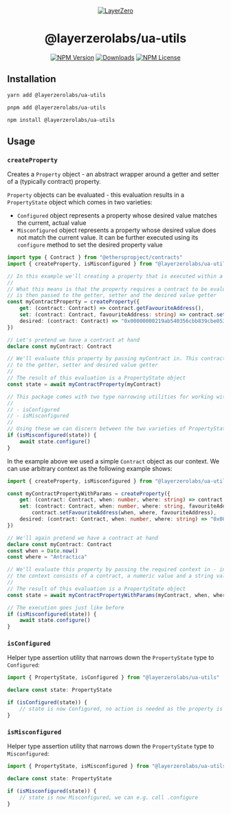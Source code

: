 <p align="center">
  <a href="https://layerzero.network">
    <img alt="LayerZero" style="max-width: 500px" src="https://d3a2dpnnrypp5h.cloudfront.net/bridge-app/lz.png"/>
  </a>
</p>

<h1 align="center">@layerzerolabs/ua-utils</h1>

<!-- The badges section -->
<p align="center">
  <!-- Shields.io NPM published package version -->
  <a href="https://www.npmjs.com/package/@layerzerolabs/ua-utils"><img alt="NPM Version" src="https://img.shields.io/npm/v/@layerzerolabs/ua-utils"/></a>
  <!-- Shields.io NPM downloads -->
  <a href="https://www.npmjs.com/package/@layerzerolabs/ua-utils"><img alt="Downloads" src="https://img.shields.io/npm/dm/@layerzerolabs/ua-utils"/></a>
  <!-- Shields.io license badge -->
  <a href="https://www.npmjs.com/package/@layerzerolabs/ua-utils"><img alt="NPM License" src="https://img.shields.io/npm/l/@layerzerolabs/ua-utils"/></a>
</p>

## Installation

```bash
yarn add @layerzerolabs/ua-utils

pnpm add @layerzerolabs/ua-utils

npm install @layerzerolabs/ua-utils
```

## Usage

### `createProperty`

Creates a `Property` object - an abstract wrapper around a getter and setter of a (typically contract) property.

`Property` objects can be evaluated - this evaluation results in a `PropertyState` object which comes in two varieties:

-   `Configured` object represents a property whose desired value matches the current, actual value
-   `Misconfigured` object represents a property whose desired value does not match the current value. It can be further executed using its `configure` method to set the desired property value

```typescript
import type { Contract } from "@etherspropject/contracts"
import { createProperty, isMisconfigured } from "@layerzerolabs/ua-utils"

// In this example we'll creating a property that is executed within a context of a contract
//
// What this means is that the property requires a contract to be evaluated. This context
// is then passed to the getter, setter and the desired value getter
const myContractProperty = createProperty({
    get: (contract: Contract) => contract.getFavouriteAddress(),
    set: (contract: Contract, favouriteAddress: string) => contract.setFavouriteAddress(favouriteAddress),
    desired: (contract: Contract) => "0x00000000219ab540356cbb839cbe05303d7705fa",
})

// Let's pretend we have a contract at hand
declare const myContract: Contract

// We'll evaluate this property by passing myContract in. This contract will then be passed
// to the getter, setter and desired value getter
//
// The result of this evaluation is a PropertyState object
const state = await myContractProperty(myContract)

// This package comes with two type narrowing utilities for working with PropertyState objects:
//
// - isConfigured
// - isMisconfigured
//
// Using these we can discern between the two varieties of PropertyState
if (isMisconfigured(state)) {
    await state.configure()
}
```

In the example above we used a simple `Contract` object as our context. We can use arbitrary context as the following example shows:

```typescript
import { createProperty, isMisconfigured } from "@layerzerolabs/ua-utils"

const myContractPropertyWithParams = createProperty({
    get: (contract: Contract, when: number, where: string) => contract.getFavouriteAddress(when, where),
    set: (contract: Contract, when: number, where: string, favouriteAddress: string) =>
        contract.setFavouriteAddress(when, where, favouriteAddress),
    desired: (contract: Contract, when: number, where: string) => "0x00000000219ab540356cbb839cbe05303d7705fa",
})

// We'll again pretend we have a contract at hand
declare const myContract: Contract
const when = Date.now()
const where = "Antractica"

// We'll evaluate this property by passing the required context in - in this case
// the context consists of a contract, a numeric value and a string value
//
// The result of this evaluation is a PropertyState object
const state = await myContractPropertyWithParams(myContract, when, where)

// The execution goes just like before
if (isMisconfigured(state)) {
    await state.configure()
}
```

### `isConfigured`

Helper type assertion utility that narrows down the `PropertyState` type to `Configured`:

```typescript
import { PropertyState, isConfigured } from "@layerzerolabs/ua-utils"

declare const state: PropertyState

if (isConfigured(state)) {
    // state is now Configured, no action is needed as the property is in its desired state
}
```

### `isMisconfigured`

Helper type assertion utility that narrows down the `PropertyState` type to `Misconfigured`:

```typescript
import { PropertyState, isMisconfigured } from "@layerzerolabs/ua-utils"

declare const state: PropertyState

if (isMisconfigured(state)) {
    // state is now Misconfigured, we can e.g. call .configure
}
```
